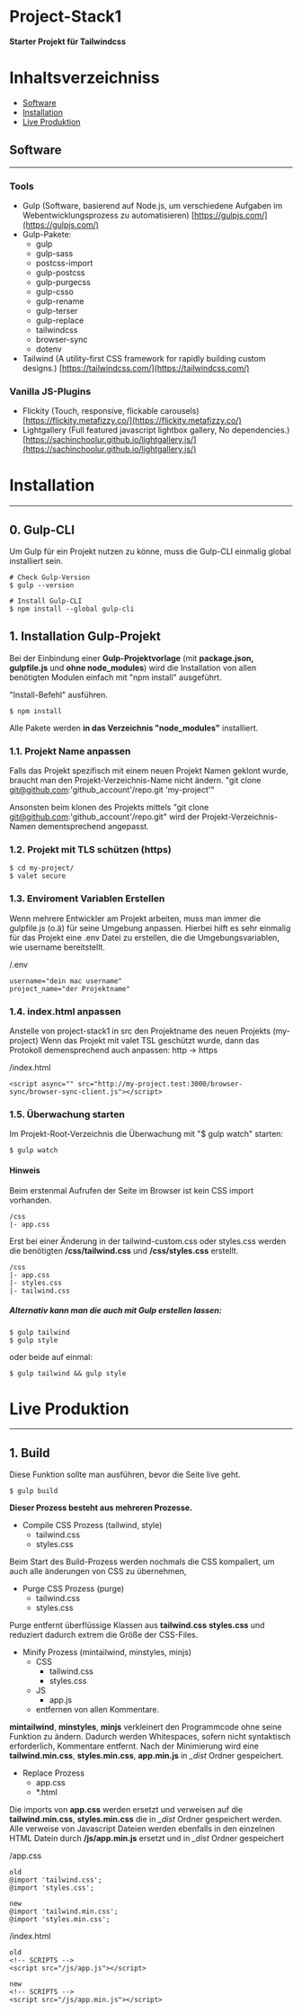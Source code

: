 # Project-Stack1
**Starter Projekt für Tailwindcss**

# Inhaltsverzeichniss
* [Software](#Software)
* [Installation](#Installation)
* [Live Produktion](#Live-Produktion)


## Software

---

### Tools

- Gulp (Software, basierend auf Node.js, um verschiedene Aufgaben im Webentwicklungsprozess zu automatisieren)
[https://gulpjs.com/](https://gulpjs.com/)
- Gulp-Pakete: 
  * gulp 
  * gulp-sass
  * postcss-import
  * gulp-postcss
  * gulp-purgecss
  * gulp-csso
  * gulp-rename
  * gulp-terser
  * gulp-replace
  * tailwindcss
  * browser-sync
  * dotenv
- Tailwind (A utility-first CSS framework for rapidly building custom designs.)
[https://tailwindcss.com/](https://tailwindcss.com/)

### Vanilla JS-Plugins

- Flickity (Touch, responsive, flickable carousels)
[https://flickity.metafizzy.co/](https://flickity.metafizzy.co/)
- Lightgallery (Full featured javascript lightbox gallery, No dependencies.)
[https://sachinchoolur.github.io/lightgallery.js/](https://sachinchoolur.github.io/lightgallery.js/)

# Installation

---

## 0. Gulp-CLI

Um Gulp für ein Projekt nutzen zu könne, muss die Gulp-CLI einmalig global installiert sein. 

    # Check Gulp-Version
    $ gulp --version
    
    # Install Gulp-CLI
    $ npm install --global gulp-cli

## 1.  Installation Gulp-Projekt

Bei der Einbindung einer **Gulp-Projektvorlage** (mit **package.json, gulpfile.js** und **ohne node_modules**) wird die Installation von allen benötigten Modulen einfach mit "npm install" ausgeführt. 

 "Install-Befehl" ausführen.

    $ npm install

Alle Pakete werden **in das Verzeichnis "node_modules"** installiert.

### 1.1.  Projekt Name anpassen

Falls das Projekt spezifisch mit einem neuen Projekt Namen geklont wurde, braucht man den Projekt-Verzeichnis-Name nicht ändern.
    "git clone git@github.com:'github_account'/repo.git 'my-project'"

Ansonsten beim klonen des Projekts mittels "git clone git@github.com:'github_account'/repo.git" wird der Projekt-Verzeichnis-Namen dementsprechend angepasst. 


### 1.2. Projekt mit TLS schützen (https)
    $ cd my-project/
    $ valet secure

### 1.3. Enviroment Variablen Erstellen

Wenn mehrere Entwickler am Projekt arbeiten, muss man immer die gulpfile.js (o.ä) für seine Umgebung anpassen. Hierbei hilft es sehr einmalig für das Projekt eine .env Datei zu erstellen, die die Umgebungsvariablen, wie username bereitstellt.

/.env

    username="dein mac username"
    project_name="der Projektname"

### 1.4. index.html anpassen

Anstelle von project-stack1 in src den Projektname des neuen Projekts (my-project)
Wenn das Projekt mit valet TSL geschützt wurde, dann das Protokoll demensprechend auch anpassen: http -> https

/index.html

    <script async="" src="http://my-project.test:3000/browser-sync/browser-sync-client.js"></script>


### 1.5. Überwachung starten

Im Projekt-Root-Verzeichnis die Überwachung mit "$ gulp watch" starten:

    $ gulp watch

#### Hinweis

Beim erstenmal Aufrufen der Seite im Browser ist kein CSS import vorhanden. 

    /css
    |- app.css

Erst bei einer Änderung in der tailwind-custom.css oder styles.css werden die benötigten **/css/tailwind.css** und **/css/styles.css** erstellt.

    /css
    |- app.css
    |- styles.css
    |- tailwind.css

##### Alternativ kann man die auch mit Gulp erstellen lassen:

    $ gulp tailwind
    $ gulp style

oder beide auf einmal:

    $ gulp tailwind && gulp style

# Live Produktion

---

## 1. Build

Diese Funktion sollte man ausführen, bevor die Seite live geht.

    $ gulp build

**Dieser Prozess besteht aus mehreren Prozesse.**

- Compile CSS Prozess (tailwind, style)
  - tailwind.css
  - styles.css

Beim Start des Build-Prozess werden nochmals die CSS kompaliert, um auch alle änderungen von CSS zu übernehmen,

- Purge CSS Prozess (purge)
  - tailwind.css
  - styles.css

Purge entfernt überflüssige Klassen aus **tailwind.css** **styles.css**  und reduziert dadurch extrem die Größe der CSS-Files.

- Minify Prozess (mintailwind, minstyles, minjs)
  - CSS
    - tailwind.css
    - styles.css 
  - JS
    - app.js
  - entfernen von allen Kommentare.

**mintailwind**, **minstyles**, **minjs** verkleinert den Programmcode ohne seine Funktion zu ändern. Dadurch werden
Whitespaces, sofern nicht syntaktisch erforderlich, Kommentare entfernt.
Nach der Minimierung wird eine **tailwind.min.css**, **styles.min.css**, **app.min.js** in *_dist* Ordner gespeichert.

- Replace Prozess
  - app.css
  - *.html
  
Die imports von **app.css** werden ersetzt und verweisen auf die **tailwind.min.css**, **styles.min.css** die in *_dist* Ordner gespeichert werden.
Alle verweise von Javascript Dateien werden ebenfalls in den einzelnen HTML Datein durch **/js/app.min.js** ersetzt und in *_dist* Ordner gespeichert

/app.css

    old
    @import 'tailwind.css';
    @import 'styles.css';

    new
    @import 'tailwind.min.css';
    @import 'styles.min.css';


/index.html

    old
    <!-- SCRIPTS -->
    <script src="/js/app.js"></script>

    new
    <!-- SCRIPTS -->
    <script src="/js/app.min.js"></script>
